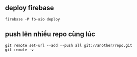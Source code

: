 ## deploy firebase

```
firebase -P fb-aio deploy
```

## push lên nhiều repo cùng lúc

```
git remote set-url --add --push all git://another/repo.git
git remote -v
```
